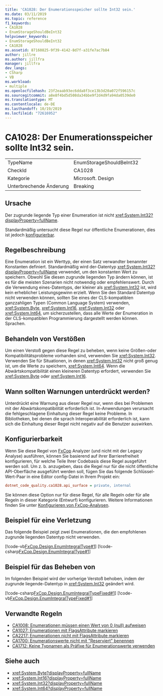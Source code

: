 ```yaml
---
title: 'CA1028: Der Enumerationsspeicher sollte Int32 sein.'
ms.date: 03/11/2019
ms.topic: reference
f1_keywords:
- CA1028
- EnumStorageShouldBeInt32
helpviewer_keywords:
- EnumStorageShouldBeInt32
- CA1028
ms.assetid: 87160825-9f39-4142-8d7f-a31fe7ac7b84
author: jillre
ms.author: jillfra
manager: jillfra
dev_langs:
- CSharp
- VB
ms.workload:
- multiple
ms.openlocfilehash: 23f2eaab93ec6dda8f3ce13b3d20a072f596157c
ms.sourcegitcommit: a8e8f4bd5d508da34bbe9f2d4d9fa94da0539de0
ms.translationtype: MT
ms.contentlocale: de-DE
ms.lasthandoff: 10/19/2019
ms.locfileid: "72616952"
---
```

# <a name="ca1028-enum-storage-should-be-int32"></a>CA1028: Der Enumerationsspeicher sollte Int32 sein.

|||
|-|-|
|TypeName|EnumStorageShouldBeInt32|
|CheckId|CA1028|
|Kategorie|Microsoft. Design|
|Unterbrechende Änderung|Breaking|

## <a name="cause"></a>Ursache

Der zugrunde liegende Typ einer Enumeration ist nicht <xref:System.Int32?displayProperty=fullName>.

Standardmäßig untersucht diese Regel nur öffentliche Enumerationen, dies ist jedoch [konfigurierbar](#configurability).

## <a name="rule-description"></a>Regelbeschreibung

Eine Enumeration ist ein Werttyp, der einen Satz verwandter benannter Konstanten definiert. Standardmäßig wird der-Datentyp <xref:System.Int32?displayProperty=fullName> verwendet, um den konstanten Wert zu speichern. Obwohl Sie diesen zugrunde liegenden Typ ändern können, ist es für die meisten Szenarien nicht notwendig oder empfehlenswert. Durch die Verwendung eines-Datentyps, der kleiner als <xref:System.Int32> ist, wird kein erheblicher Leistungsgewinn erzielt. Wenn Sie den Standard Datentyp nicht verwenden können, sollten Sie eines der CLS-kompatiblen ganzzahligen Typen (Common Language System) verwenden, <xref:System.Byte>, <xref:System.Int16>, <xref:System.Int32> oder <xref:System.Int64>, um sicherzustellen, dass alle Werte der Enumeration in der CLS-kompatiblen Programmierung dargestellt werden können. Sprachen.

## <a name="how-to-fix-violations"></a>Behandeln von Verstößen

Um einen Verstoß gegen diese Regel zu beheben, wenn keine Größen-oder Kompatibilitätsprobleme vorhanden sind, verwenden Sie <xref:System.Int32>. Verwenden Sie für Situationen, in denen <xref:System.Int32> nicht groß genug ist, um die Werte zu speichern, <xref:System.Int64>. Wenn die Abwärtskompatibilität einen kleineren Datentyp erfordert, verwenden Sie <xref:System.Byte> oder <xref:System.Int16>.

## <a name="when-to-suppress-warnings"></a>Wann sollten Warnungen unterdrückt werden?

Unterdrückt eine Warnung aus dieser Regel nur, wenn dies bei Problemen mit der Abwärtskompatibilität erforderlich ist. In-Anwendungen verursacht die fehlgeschlagene Einhaltung dieser Regel keine Probleme. In Bibliotheken, bei denen die sprach Interoperabilität erforderlich ist, kann sich die Einhaltung dieser Regel nicht negativ auf die Benutzer auswirken.

## <a name="configurability"></a>Konfigurierbarkeit

Wenn Sie diese Regel von [FxCop](install-fxcop-analyzers.md) Analyzer (und nicht mit der Legacy Analyse) ausführen, können Sie basierend auf ihrer Barrierefreiheit konfigurieren, für welche Teile Ihrer Codebasis diese Regel ausgeführt werden soll. Um z. b. anzugeben, dass die Regel nur für die nicht öffentliche API-Oberfläche ausgeführt werden soll, fügen Sie das folgende Schlüssel-Wert-Paar in eine Editor config-Datei in Ihrem Projekt ein:

```ini
dotnet_code_quality.ca1028.api_surface = private, internal
```

Sie können diese Option nur für diese Regel, für alle Regeln oder für alle Regeln in dieser Kategorie (Entwurf) konfigurieren. Weitere Informationen finden Sie unter [Konfigurieren von FxCop-Analysen](configure-fxcop-analyzers.md).

## <a name="example-of-a-violation"></a>Beispiel für eine Verletzung

Das folgende Beispiel zeigt zwei Enumerationen, die den empfohlenen zugrunde liegenden Datentyp nicht verwenden.

[!code-vb[FxCop.Design.EnumIntegralType#1](../code-quality/codesnippet/VisualBasic/ca1028-enum-storage-should-be-int32_1.vb)]
[!code-csharp[FxCop.Design.EnumIntegralType#1](../code-quality/codesnippet/CSharp/ca1028-enum-storage-should-be-int32_1.cs)]

## <a name="example-of-how-to-fix"></a>Beispiel für das Beheben von

Im folgenden Beispiel wird der vorherige Verstoß behoben, indem der zugrunde liegende-Datentyp in <xref:System.Int32> geändert wird.

[!code-csharp[FxCop.Design.EnumIntegralTypeFixed#1](../code-quality/codesnippet/CSharp/ca1028-enum-storage-should-be-int32_2.cs)]
[!code-vb[FxCop.Design.EnumIntegralTypeFixed#1](../code-quality/codesnippet/VisualBasic/ca1028-enum-storage-should-be-int32_2.vb)]

## <a name="related-rules"></a>Verwandte Regeln

- [CA1008: Enumerationen müssen einen Wert von 0 (null) aufweisen](../code-quality/ca1008.md)
- [CA1027: Enumerationen mit FlagsAttribute markieren](../code-quality/ca1027.md)
- [CA2217: Enumerationen nicht mit FlagsAttribute markieren](../code-quality/ca2217.md)
- [CA1700: Enumerationswerte nicht mit "Reserviert" benennen](../code-quality/ca1700.md)
- [CA1712: Keine Typnamen als Präfixe für Enumerationswerte verwenden](../code-quality/ca1712.md)

## <a name="see-also"></a>Siehe auch

- <xref:System.Byte?displayProperty=fullName>
- <xref:System.Int16?displayProperty=fullName>
- <xref:System.Int32?displayProperty=fullName>
- <xref:System.Int64?displayProperty=fullName>
